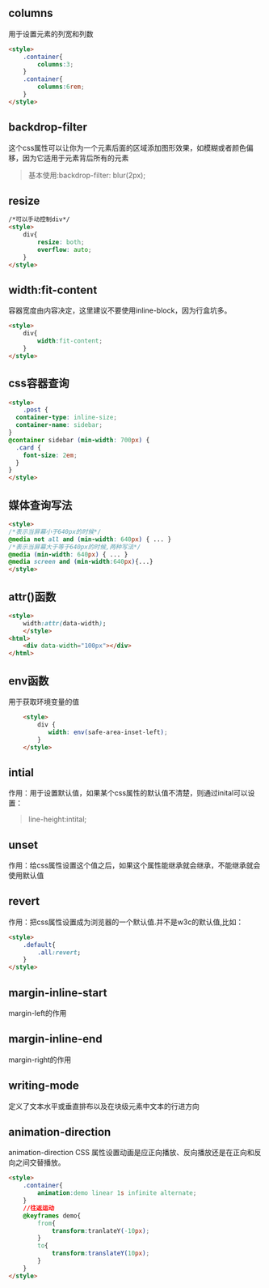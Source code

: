 ## columns
用于设置元素的列宽和列数
```html
<style>
    .container{
        columns:3;
    }
    .container{
        columns:6rem;
    }
</style>
```

## backdrop-filter
这个css属性可以让你为一个元素后面的区域添加图形效果，如模糊或者颜色偏移，因为它适用于元素背后所有的元素
> 基本使用:backdrop-filter: blur(2px);

## resize
```html
/*可以手动控制div*/
<style>
    div{
        resize: both;
		overflow: auto;
    }
</style>
```

## width:fit-content
容器宽度由内容决定，这里建议不要使用inline-block，因为行盒坑多。
```html
<style>
    div{
        width:fit-content;
    }
</style>
```

## css容器查询
```html
<style>
    .post {
  container-type: inline-size;
  container-name: sidebar;
}
@container sidebar (min-width: 700px) {
  .card {
    font-size: 2em;
  }
}
</style>
```
## 媒体查询写法
```html
<style>
/*表示当屏幕小于640px的时候*/
@media not all and (min-width: 640px) { ... }
/*表示当屏幕大于等于640px的时候,两种写法*/
@media (min-width: 640px) { ... }
@media screen and (min-width:640px){...}
</style>
```
## attr()函数
```html
<style>
    width:attr(data-width);
    </style>
<html>
    <div data-width="100px"></div>
</html>
```

## env函数
用于获取环境变量的值
```html
    <style>
        div {
           width: env(safe-area-inset-left);
        }
    </style>
```
## intial
作用：用于设置默认值，如果某个css属性的默认值不清楚，则通过inital可以设置：
> line-height:intital;

## unset
作用：给css属性设置这个值之后，如果这个属性能继承就会继承，不能继承就会使用默认值
## revert
作用：把css属性设置成为浏览器的一个默认值.并不是w3c的默认值,比如：
```html
<style>
    .default{
        .all:revert;
    }
</style>
```
## margin-inline-start
margin-left的作用
## margin-inline-end
margin-right的作用
## writing-mode
定义了文本水平或垂直排布以及在块级元素中文本的行进方向
## animation-direction
animation-direction CSS 属性设置动画是应正向播放、反向播放还是在正向和反向之间交替播放。
```html
<style>
    .container{
        animation:demo linear 1s infinite alternate;
    }
    //往返运动
    @keyframes demo{
        from{
            transform:tranlateY(-10px);
        }
        to{
            transform:translateY(10px);
        }
    }
</style>
```